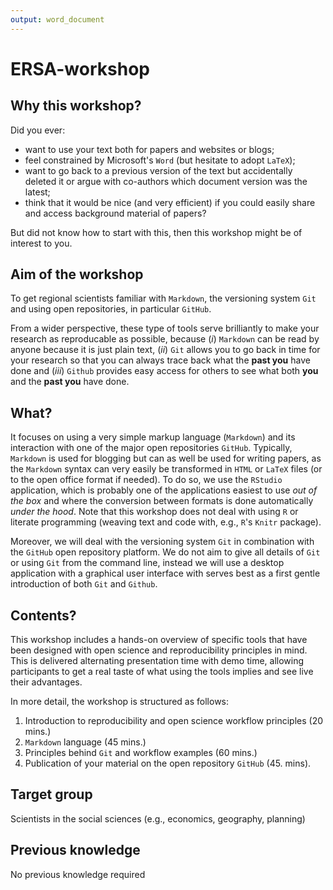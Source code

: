 ```yaml
---
output: word_document
---
```

# ERSA-workshop

## Why this workshop?

Did you ever:

- want to use your text both for papers and websites or blogs;
- feel constrained by Microsoft's `Word` (but hesitate to adopt `LaTeX`);
- want to go back to a previous version of the text but accidentally deleted it or argue with co-authors which document version was the latest;
- think that it would be nice (and very efficient) if you could easily share and access background material of papers?

But did not know how to start with this, then this workshop might be of interest to you.

## Aim of the workshop
To get regional scientists familiar with `Markdown`, the versioning system `Git` and using open repositories, in particular `GitHub`.

From a wider perspective, these type of tools serve brilliantly to make your research as reproducable as possible, because (*i*) `Markdown` can be read by anyone because it is just plain text, (*ii*) `Git` allows you to go back in time for your research so that you can always trace back what the **past you** have done and (*iii*) `Github` provides easy access for others to see what both **you** and the **past you** have done.

## What?
It focuses on using a very simple markup language (`Markdown`) and its interaction with one of the major open repositories `GitHub`. Typically, `Markdown` is used for blogging but can as well be used for writing papers, as the `Markdown` syntax can very easily be transformed in `HTML` or `LaTeX` files (or to the open office format if needed). To do so, we use the `RStudio` application, which is probably one of the applications easiest to use *out of the box* and where the conversion between formats is done automatically *under the hood*. Note that this workshop does not deal with using `R` or literate programming (weaving text and code with, e.g., `R`'s `Knitr` package).

Moreover, we will deal with the versioning system `Git` in combination with the `GitHub` open repository platform. We do not aim to give all details of `Git` or using `Git` from the command line, instead we will use a desktop application with a graphical user interface with serves best as a first gentle introduction of both `Git` and `Github`.

## Contents?
This workshop includes a hands-on overview of specific tools that have been designed with open science and reproducibility principles in mind. This is delivered alternating presentation time with demo time, allowing participants to get a real taste of what using the tools implies and see live their advantages.

In more detail, the workshop is structured as follows:

1. Introduction to reproducibility and open science workflow principles (20 mins.)
2. `Markdown` language (45 mins.)
3. Principles behind `Git` and workflow examples (60 mins.)
4. Publication of your material on the open repository `GitHub` (45. mins).

## Target group
Scientists in the social sciences (e.g., economics, geography, planning)

## Previous knowledge
No previous knowledge required
